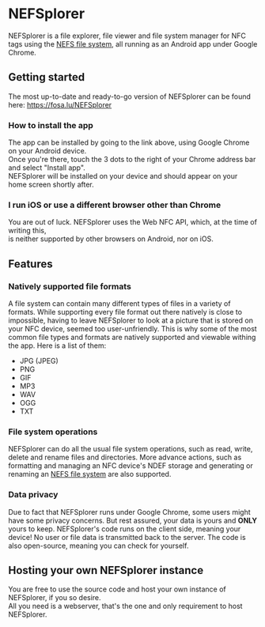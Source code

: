 # NEFSplorer
NEFSplorer is a file explorer, file viewer and file system manager for NFC tags using the [NEFS file system](https://github.com/fosalu/NEFS), all running as an Android app under Google Chrome.

## Getting started
The most up-to-date and ready-to-go version of NEFSplorer can be found here: https://fosa.lu/NEFSplorer

### How to install the app
The app can be installed by going to the link above, using Google Chrome on your Android device.\
Once you're there, touch the 3 dots to the right of your Chrome address bar and select "Install app".\
NEFSplorer will be installed on your device and should appear on your home screen shortly after.

### I run iOS or use a different browser other than Chrome
You are out of luck. NEFSplorer uses the Web NFC API, which, at the time of writing this,\
is neither supported by other browsers on Android, nor on iOS.

## Features
### Natively supported file formats
A file system can contain many different types of files in a variety of formats. While supporting every file format out there natively is close to impossible,
having to leave NEFSplorer to look at a picture that is stored on your NFC device, seemed too user-unfriendly.
This is why some of the most common file types and formats are natively supported and viewable withing the app. Here is a list of them:
* JPG (JPEG)
* PNG
* GIF
* MP3
* WAV
* OGG
* TXT

### File system operations
NEFSplorer can do all the usual file system operations, such as read, write, delete and rename files and directories.
More advance actions, such as formatting and managing an NFC device's NDEF storage and generating or renaming an [NEFS file system](https://github.com/fosalu/NEFS) are also supported.

### Data privacy
Due to fact that NEFSplorer runs under Google Chrome, some users might have some privacy concerns.
But rest assured, your data is yours and **ONLY** yours to keep. NEFSplorer's code runs on the client side, meaning your device!
No user or file data is transmitted back to the server. The code is also open-source, meaning you can check for yourself.

## Hosting your own NEFSplorer instance
You are free to use the source code and host your own instance of NEFSplorer, if you so desire.\
All you need is a webserver, that's the one and only requirement to host NEFSplorer.
